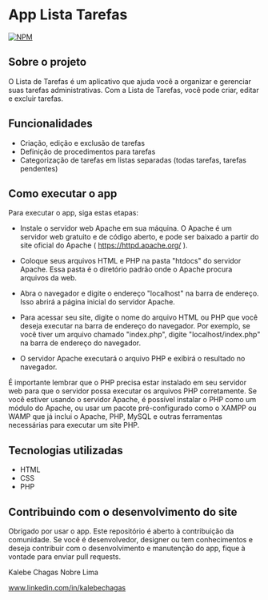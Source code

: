 #  App Lista Tarefas
[![NPM](https://img.shields.io/npm/l/react)](https://github.com/kalebechagas/App_Lista_Tarefas/blob/main/LICENSE)

## Sobre o projeto

O Lista de Tarefas é um aplicativo que ajuda você a organizar e gerenciar suas tarefas administrativas. Com a Lista de Tarefas, você pode criar, editar e excluir tarefas.

## Funcionalidades
- Criação, edição e exclusão de tarefas
- Definição de procedimentos para tarefas
- Categorização de tarefas em listas separadas (todas tarefas, tarefas pendentes)

## Como executar o app

Para executar o app, siga estas etapas:

- Instale o servidor web Apache em sua máquina. O Apache é um servidor web gratuito e de código aberto, e pode ser baixado a partir do site oficial do Apache ( https://httpd.apache.org/ ).

- Coloque seus arquivos HTML e PHP na pasta "htdocs" do servidor Apache. Essa pasta é o diretório padrão onde o Apache procura arquivos da web.

- Abra o navegador e digite o endereço "localhost" na barra de endereço. Isso abrirá a página inicial do servidor Apache.

- Para acessar seu site, digite o nome do arquivo HTML ou PHP que você deseja executar na barra de endereço do navegador. Por exemplo, se você tiver um arquivo chamado "index.php", digite "localhost/index.php" na barra de endereço do navegador.

- O servidor Apache executará o arquivo PHP e exibirá o resultado no navegador.

É importante lembrar que o PHP precisa estar instalado em seu servidor web para que o servidor possa executar os arquivos PHP corretamente. Se você estiver usando o servidor Apache, é possível instalar o PHP como um módulo do Apache, ou usar um pacote pré-configurado como o XAMPP ou WAMP que já inclui o Apache, PHP, MySQL e outras ferramentas necessárias para executar um site PHP.

## Tecnologias utilizadas
- HTML
- CSS
- PHP

## Contribuindo com o desenvolvimento do site

Obrigado por usar o app. Este repositório é aberto à contribuição da comunidade. Se você é desenvolvedor, designer ou tem conhecimentos e deseja contribuir com o desenvolvimento e manutenção do app, fique à vontade para enviar pull requests.

Kalebe Chagas Nobre Lima

www.linkedin.com/in/kalebechagas
